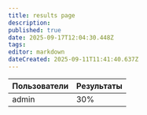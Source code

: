 ```yaml
---
title: results page
description: 
published: true
date: 2025-09-17T12:04:30.448Z
tags: 
editor: markdown
dateCreated: 2025-09-11T11:41:40.637Z
---
```


| Пользователи | Результаты |
|--------------|------------|
| admin | 30% |